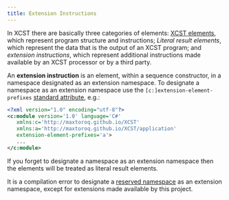 ```yaml
---
title: Extension Instructions
---
```

In XCST there are basically three categories of elements: [XCST elements](elements-ref.html#xcst-elements), which represent program structure and instructions; *Literal result elements*, which represent the data that is the output of an XCST program; and *extension instructions*, which represent additional instructions made available by an XCST processor or by a third party.

An **extension instruction** is an element, within a sequence constructor, in a namespace designated as an extension namespace. To designate a namespace as an extension namespace use the `[c:]extension-element-prefixes` [standard attribute](standard-attributes.html), e.g.:

```xml
<?xml version="1.0" encoding="utf-8"?>
<c:module version='1.0' language='C#'
   xmlns:c='http://maxtoroq.github.io/XCST'
   xmlns:a='http://maxtoroq.github.io/XCST/application'
   extension-element-prefixes='a'>
   ...
</c:module>
```

If you forget to designate a namespace as an extension namespace then the elements will be treated as literal result elements.

It is a compilation error to designate a [reserved namespace](reserved-namespace.html) as an extension namespace, except for extensions made available by this project.
